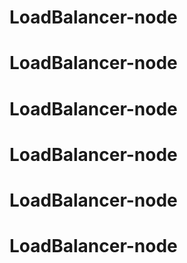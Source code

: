 # LoadBalancer-node
# LoadBalancer-node
# LoadBalancer-node
# LoadBalancer-node
# LoadBalancer-node
# LoadBalancer-node
